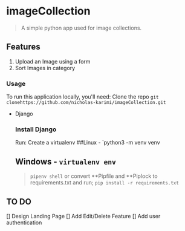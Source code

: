 # imageCollection

> A simple python app used for image collections.

## Features
1. Upload an Image using a form
2. Sort Images in category

### Usage
To run this application locally, you'll need:
Clone the repo `git clonehttps://github.com/nicholas-karimi/imageCollection.git`
- Django
    ### Install Django
    Run:
    Create a virtualenv
    ##Linux - `python3 -m venv venv
    ## Windows - `virtualenv env`
    > `pipenv shell` or convert **Pipfile and **Piplock to requirements.txt and run;
    > `pip install -r requirements.txt`
## TO DO
[] Design Landing Page
[] Add Edit/Delete Feature
[] Add user authentication
